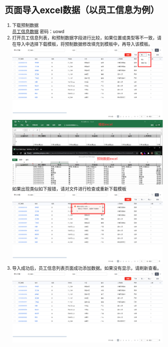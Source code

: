 # 页面导入excel数据（以员工信息为例）
1. 下载预制数据  
   [员工信息数据](http://pan.yonyou.com/s/Oo090X2Rl0) 密码：uowd
2. 打开员工信息列表，和预制数据字段进行比较，如果位置或类型等不一致，请在导入中选择下载模板，将预制数据修改填充到模板中，再导入该模板。
   ![](images/4-01.png)
   ![](images/4-02.png)
   如果出现类似如下报错，请对文件进行检查或重新下载模板
   ![](images/4-03.png)
3. 导入成功后，员工信息列表页面成功添加数据。如果没有显示，请刷新查看。
   ![](images/4-04.png)